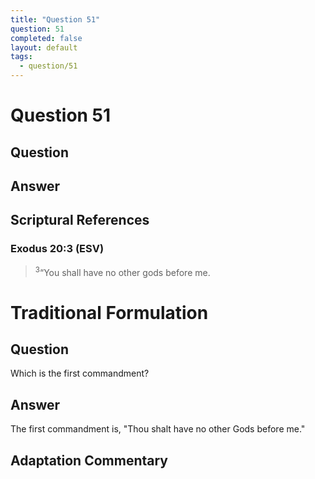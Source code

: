```yaml
---
title: "Question 51"
question: 51
completed: false
layout: default
tags:
  - question/51
---
```

# Question 51

## Question


## Answer


## Scriptural References
### Exodus 20:3 (ESV)
> <sup>3</sup>“You shall have no other gods before me.

# Traditional Formulation
## Question
Which is the first commandment?

## Answer
The first commandment is, "Thou shalt have no other Gods before me."

## Adaptation Commentary
